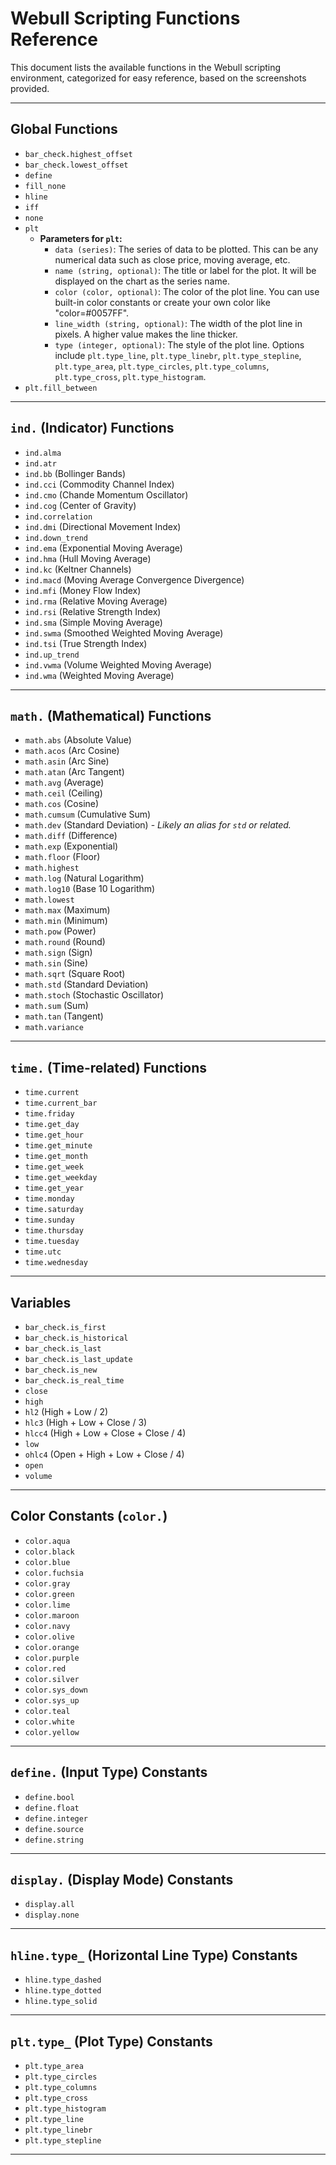 # Webull Scripting Functions Reference

This document lists the available functions in the Webull scripting environment, categorized for easy reference, based on the screenshots provided.

---

## Global Functions

* `bar_check.highest_offset`
* `bar_check.lowest_offset`
* `define`
* `fill_none`
* `hline`
* `iff`
* `none`
* `plt`
    * **Parameters for `plt`:**
        * `data (series)`: The series of data to be plotted. This can be any numerical data such as close price, moving average, etc.
        * `name (string, optional)`: The title or label for the plot. It will be displayed on the chart as the series name.
        * `color (color, optional)`: The color of the plot line. You can use built-in color constants or create your own color like "color=#0057FF".
        * `line_width (string, optional)`: The width of the plot line in pixels. A higher value makes the line thicker.
        * `type (integer, optional)`: The style of the plot line. Options include `plt.type_line`, `plt.type_linebr`, `plt.type_stepline`, `plt.type_area`, `plt.type_circles`, `plt.type_columns`, `plt.type_cross`, `plt.type_histogram`.
* `plt.fill_between`

---

## `ind.` (Indicator) Functions

* `ind.alma`
* `ind.atr`
* `ind.bb` (Bollinger Bands)
* `ind.cci` (Commodity Channel Index)
* `ind.cmo` (Chande Momentum Oscillator)
* `ind.cog` (Center of Gravity)
* `ind.correlation`
* `ind.dmi` (Directional Movement Index)
* `ind.down_trend`
* `ind.ema` (Exponential Moving Average)
* `ind.hma` (Hull Moving Average)
* `ind.kc` (Keltner Channels)
* `ind.macd` (Moving Average Convergence Divergence)
* `ind.mfi` (Money Flow Index)
* `ind.rma` (Relative Moving Average)
* `ind.rsi` (Relative Strength Index)
* `ind.sma` (Simple Moving Average)
* `ind.swma` (Smoothed Weighted Moving Average)
* `ind.tsi` (True Strength Index)
* `ind.up_trend`
* `ind.vwma` (Volume Weighted Moving Average)
* `ind.wma` (Weighted Moving Average)

---

## `math.` (Mathematical) Functions

* `math.abs` (Absolute Value)
* `math.acos` (Arc Cosine)
* `math.asin` (Arc Sine)
* `math.atan` (Arc Tangent)
* `math.avg` (Average)
* `math.ceil` (Ceiling)
* `math.cos` (Cosine)
* `math.cumsum` (Cumulative Sum)
* `math.dev` (Standard Deviation) - *Likely an alias for `std` or related.*
* `math.diff` (Difference)
* `math.exp` (Exponential)
* `math.floor` (Floor)
* `math.highest`
* `math.log` (Natural Logarithm)
* `math.log10` (Base 10 Logarithm)
* `math.lowest`
* `math.max` (Maximum)
* `math.min` (Minimum)
* `math.pow` (Power)
* `math.round` (Round)
* `math.sign` (Sign)
* `math.sin` (Sine)
* `math.sqrt` (Square Root)
* `math.std` (Standard Deviation)
* `math.stoch` (Stochastic Oscillator)
* `math.sum` (Sum)
* `math.tan` (Tangent)
* `math.variance`

---

## `time.` (Time-related) Functions

* `time.current`
* `time.current_bar`
* `time.friday`
* `time.get_day`
* `time.get_hour`
* `time.get_minute`
* `time.get_month`
* `time.get_week`
* `time.get_weekday`
* `time.get_year`
* `time.monday`
* `time.saturday`
* `time.sunday`
* `time.thursday`
* `time.tuesday`
* `time.utc`
* `time.wednesday`

---

## Variables

* `bar_check.is_first`
* `bar_check.is_historical`
* `bar_check.is_last`
* `bar_check.is_last_update`
* `bar_check.is_new`
* `bar_check.is_real_time`
* `close`
* `high`
* `hl2` (High + Low / 2)
* `hlc3` (High + Low + Close / 3)
* `hlcc4` (High + Low + Close + Close / 4)
* `low`
* `ohlc4` (Open + High + Low + Close / 4)
* `open`
* `volume`

---

## Color Constants (`color.`)

* `color.aqua`
* `color.black`
* `color.blue`
* `color.fuchsia`
* `color.gray`
* `color.green`
* `color.lime`
* `color.maroon`
* `color.navy`
* `color.olive`
* `color.orange`
* `color.purple`
* `color.red`
* `color.silver`
* `color.sys_down`
* `color.sys_up`
* `color.teal`
* `color.white`
* `color.yellow`

---

## `define.` (Input Type) Constants

* `define.bool`
* `define.float`
* `define.integer`
* `define.source`
* `define.string`

---

## `display.` (Display Mode) Constants

* `display.all`
* `display.none`

---

## `hline.type_` (Horizontal Line Type) Constants

* `hline.type_dashed`
* `hline.type_dotted`
* `hline.type_solid`

---

## `plt.type_` (Plot Type) Constants

* `plt.type_area`
* `plt.type_circles`
* `plt.type_columns`
* `plt.type_cross`
* `plt.type_histogram`
* `plt.type_line`
* `plt.type_linebr`
* `plt.type_stepline`

---
